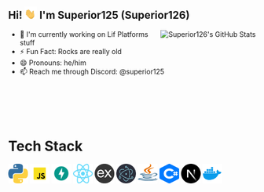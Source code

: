 ## Hi! <img src="/assets/hand_wave.gif" style="width: 25px; height: 25px;"> I'm Superior125 (Superior126)
<img src="https://github-readme-stats.vercel.app/api?username=Superior126&show_icons=true&theme=radical" alt="Superior126's GitHub Stats" align="right"  style="display: block">

- 🔭 I'm currently working on Lif Platforms stuff
- ⚡ Fun Fact: Rocks are really old
- 😄 Pronouns: he/him
- 📫 Reach me through Discord: @superior125

<br></br>
<br></br>
# Tech Stack
<img src="/assets/python.png" style="width: 40px; height: 40px;"> <img src="/assets/js.png" style="width: 40px; height: 40px;"> <img src="/assets/fastapi.png" style="width: 40px; height: 40px;"> <img src="/assets/react.png" style="width: 40px; height: 40px;"> <img src="/assets/express.png" style="width: 40px; height: 40px;"> <img src="/assets/electron.png" style="width: 40px; height: 40px;"> <img src="/assets/java.png" style="width: 40px; height: 40px;"> <img src="/assets/csharp.png" style="width: 40px; height: 40px;"> <img src="/assets/nextjs.png" style="width: 40px; height: 40px;"> <img src="/assets/docker.png" style="width: 40px; height: 40px;">
